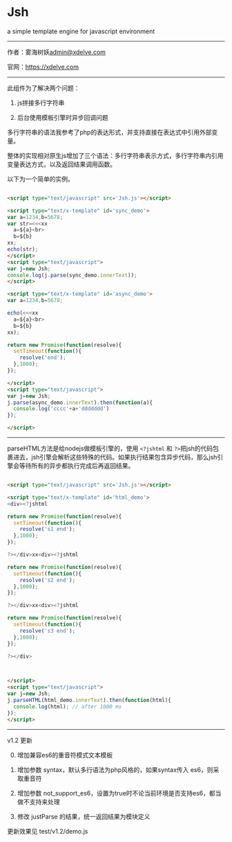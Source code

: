 # Jsh
a simple template engine for javascript environment

---

作者：雾海树妖<admin@xdelve.com>

官网：https://xdelve.com

---

此组件为了解决两个问题：

1. js拼接多行字符串

2. 后台使用模板引擎时异步回调问题


多行字符串的语法我参考了php的表达形式，并支持直接在表达式中引用外部变量。

整体的实现相对原生js增加了三个语法：多行字符串表示方式，多行字符串内引用变量表达方式，以及返回结果调用函数。

以下为一个简单的实例。

```html

<script type="text/javascript" src='Jsh.js'></script>

<script type="text/x-template" id='sync_demo'>
var a=1234,b=5678;
var str=<<<xx
  a=${a}<br>
  b=${b}
xx;
echo(str);
</script>
<script type="text/javascript">
var j=new Jsh;
console.log(j.parse(sync_demo.innerText));
</script>

<script type="text/x-template" id='async_demo'>
var a=1234,b=5678;

echo(<<<xx
  a=${a}<br>
  b=${b}
xx);

return new Promise(function(resolve){
  setTimeout(function(){
    resolve('end');
  },1000);
});

</script>
<script type="text/javascript">
var j=new Jsh;
j.parse(async_demo.innerText).then(function(a){
  console.log('cccc'+a+'ddddddd')
});

</script>

```

---

parseHTML方法是给nodejs做模板引擎的，使用 `<?jshtml` 和 `?>`把jsh的代码包裹进去，jsh引擎会解析这些特殊的代码。如果执行结果包含异步代码，那么jsh引擎会等待所有的异步都执行完成后再返回结果。

```html

<script type="text/javascript" src='Jsh.js'></script>

<script type="text/x-template" id='html_demo'>
<div><?jshtml 

return new Promise(function(resolve){
  setTimeout(function(){
    resolve('s1 end');
  },1000);
});

?></div>xx<div><?jshtml 

return new Promise(function(resolve){
  setTimeout(function(){
    resolve('s2 end');
  },1000);
});

?></div>xx<div><?jshtml 

return new Promise(function(resolve){
  setTimeout(function(){
    resolve('s3 end');
  },1000);
});

?></div>



</script>
<script type="text/javascript">
var j=new Jsh;
j.parseHTML(html_demo.innerText).then(function(html){
  console.log(html); // after 1000 ms 
});
</script>


```


---

v1.2 更新

0. 增加兼容es6的重音符模式文本模板

0. 增加参数 syntax，默认多行语法为php风格的，如果syntax传入 es6，则采取重音符

0. 增加参数 not_support_es6，设置为true时不论当前环境是否支持es6，都当做不支持来处理

0. 修改 justParse 的结果，统一返回结果为模块定义

更新效果见 test/v1.2/demo.js
